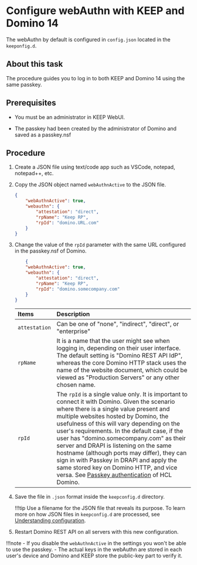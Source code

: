 # Configure webAuthn with KEEP and Domino 14

The webAuthn by default is configured in `config.json` located in the `keeponfig.d`. 

## About this task

The procedure guides you to log in to both KEEP and Domino 14 using the same passkey.

## Prerequisites

- You must be an administrator in KEEP WebUI.

- The passkey had been created by the administrator of Domino and saved as a passkey.nsf

## Procedure
    
1. Create a JSON file using text/code app such as VSCode, notepad, notepad++, etc.
2. Copy the JSON object named `webAuthnActive` to the JSON file.

    ```json
    {
        "webAuthnActive": true,
        "webauthn": {
            "attestation": "direct",
            "rpName": "Keep RP",
            "rpId": "domino.URL.com"
        }
    }
    ```
3. Change the value of the `rpId` parameter with the same URL configured in the passkey.nsf of Domino. 

    ```json
        {
        "webAuthnActive": true,
        "webauthn": {
            "attestation": "direct",
            "rpName": "Keep RP",
            "rpId": "domino.somecompany.com"
        }
    }
    ```
 
    | Items           | Description                          |
    | :-------------- | :-----------------------------------|
    | `attestation`   |Can be one of "none", "indirect", "direct", or "enterprise"  |
    | `rpName`| It is a name that the user might see when logging in, depending on their user interface. The default setting is "Domino REST API IdP", whereas the core Domino HTTP stack uses the name of the website document, which could be viewed as "Production Servers" or any other chosen name.  |
    | `rpId`| The `rpId` is a single value only. It is important to connect it with Domino. Given the scenario where there is a single value present and multiple websites hosted by Domino, the usefulness of this will vary depending on the user's requirements. In the default case, if the user has "domino.somecompany.com" as their server and DRAPI is listening on the same hostname (although ports may differ), they can sign in with Passkey in DRAPI and apply the same stored key on Domino HTTP, and vice versa. See [Passkey authentication](https://help.hcltechsw.com/domino/14.0.0/admin/conf_dominopasskeyauth.html) of HCL Domino. |

4. Save the file in `.json` format inside the `keepconfig.d` directory.

    !!!tip
        Use a filename for the JSON file that reveals its purpose. To learn more on how JSON files in `keepconfig.d` are processed, see [Understanding configuration](../production/configparam.md#understanding-configuration).

5. Restart Domino REST API on all servers with this new configuration.

!!!note
    - If you disable the `webAuthnActive` in the settings you won't be able to use the passkey.
    - The actual keys in the webAuthn are stored in each user's device and Domino and KEEP store the public-key part to verify it. 